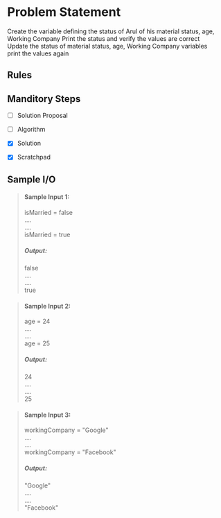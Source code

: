 # Problem Statement

Create the variable defining the status of Arul of his material status, age, Working Company 
Print the status and verify the values are correct    
Update the status of material status, age, Working Company variables    
print the values again
## Rules


## Manditory Steps

- [ ] Solution Proposal
- [ ] Algorithm
- [x] Solution
- [x] Scratchpad


## Sample I/O

> #### Sample Input 1:
> isMarried = false          
> ....          
> ....        
> isMarried = true
> ##### Output:
> false    
> ....          
> ....      
> true          

> #### Sample Input 2:
> age = 24      
> ....               
> ....          
> age = 25          
> ##### Output:          
> 24          
> ....          
> ....          
> 25          

> #### Sample Input 3:          
> workingCompany = "Google"          
> ....          
> ....          
> workingCompany = "Facebook"          
> ##### Output:
> "Google"          
> ....          
> ....          
> "Facebook"          
